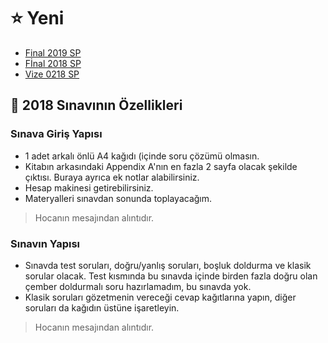 # ⭐ Yeni

<!--YPackage.YGitbookIntegration-tarafından-otomatik-oluşturulmuştur-->

- [Final 2019 SP](Final%202019%20SP.pdf)
- [Fİnal 2018 SP](F%C4%B0nal%202018%20SP.pdf)
- [Vize 0218 SP](Vize%200218%20SP.pdf)

<!--YPackage.YGitbookIntegration-tarafından-otomatik-oluşturulmuştur-->

## 📅 2018 Sınavının Özellikleri

### Sınava Giriş Yapısı

- 1 adet arkalı önlü A4 kağıdı (içinde soru çözümü olmasın.
- Kitabın arkasındaki Appendix A'nın en fazla 2 sayfa olacak şekilde çıktısı. Buraya ayrıca ek notlar alabilirsiniz.
- Hesap makinesi getirebilirsiniz.
- Materyalleri sınavdan sonunda toplayacağım.

> Hocanın mesajından alıntıdır.

### Sınavın Yapısı

- Sınavda test soruları, doğru/yanlış soruları, boşluk doldurma ve klasik sorular olacak. Test kısmında bu sınavda içinde birden fazla doğru olan çember doldurmalı soru hazırlamadım, bu sınavda yok.
- Klasik soruları gözetmenin vereceği cevap kağıtlarına yapın, diğer soruları da kağıdın üstüne işaretleyin.

> Hocanın mesajından alıntıdır.
